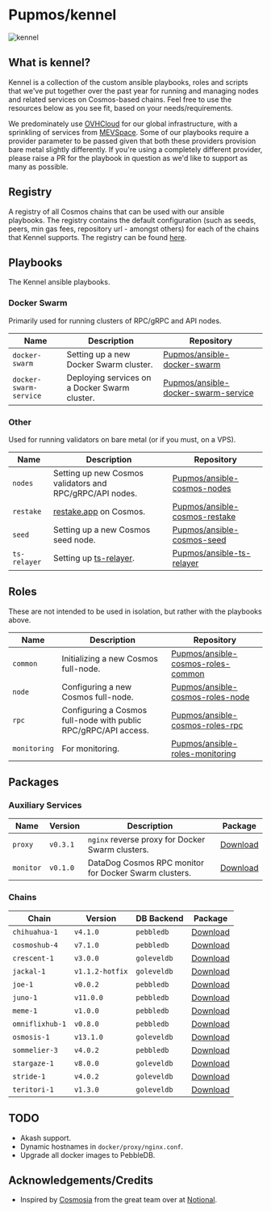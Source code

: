 # Pupmos/kennel

![kennel](https://www.ikc.ie/wp-content/uploads/2015/05/group_of_puppies_purebred.jpg)

## What is kennel?

Kennel is a collection of the custom ansible playbooks, roles and scripts that we've put together over the past year for running and managing nodes and related services on Cosmos-based chains. Feel free to use the resources below as you see fit, based on your needs/requirements.

We predominately use [OVHCloud](https://ovhcloud.com) for our global infrastructure, with a sprinkling of services from [MEVSpace](https://mevspace.com). Some of our playbooks require a provider parameter to be passed given that both these providers provision bare metal slightly differently. If you're using a completely different provider, please raise a PR for the playbook in question as we'd like to support as many as possible.

## Registry

A registry of all Cosmos chains that can be used with our ansible playbooks. The registry contains the default configuration (such as seeds, peers, min gas fees, repository url - amongst others) for each of the chains that Kennel supports. The registry can be found [here](https://github.com/Pupmos/ansible-cosmos-registry).

## Playbooks

The Kennel ansible playbooks.

### Docker Swarm

Primarily used for running clusters of RPC/gRPC and API nodes.

| Name                   | Description                                                    | Repository                                                                                    |
|------------------------|----------------------------------------------------------------|-----------------------------------------------------------------------------------------------|
| `docker-swarm`         | Setting up a new Docker Swarm cluster.                         | [Pupmos/ansible-docker-swarm](https://github.com/Pupmos/ansible-docker-swarm)                 |
| `docker-swarm-service` | Deploying services on a Docker Swarm cluster.                  | [Pupmos/ansible-docker-swarm-service](https://github.com/Pupmos/ansible-docker-swarm-service) |

### Other

Used for running validators on bare metal (or if you must, on a VPS).

| Name         | Description                                                    | Repository                                                                        |
|--------------|----------------------------------------------------------------|-----------------------------------------------------------------------------------|
| `nodes`      | Setting up new Cosmos validators and RPC/gRPC/API nodes.       | [Pupmos/ansible-cosmos-nodes](https://github.com/Pupmos/ansible-cosmos-nodes)     |
| `restake`    | [restake.app](https://restake.app) on Cosmos.                  | [Pupmos/ansible-cosmos-restake](https://github.com/Pupmos/ansible-cosmos-restake) |
| `seed`       | Setting up a new Cosmos seed node.                             | [Pupmos/ansible-cosmos-seed](https://github.com/Pupmos/ansible-cosmos-seed)       |
| `ts-relayer` | Setting up [ts-relayer](https://github.com/confio/ts-relayer). | [Pupmos/ansible-ts-relayer](https://github.com/Pupmos/ansible-ts-relayer)         |

## Roles

These are not intended to be used in isolation, but rather with the playbooks above.

| Name         | Description                                                     | Repository                                                                                  |
|--------------|-----------------------------------------------------------------|---------------------------------------------------------------------------------------------|
| `common`     | Initializing a new Cosmos full-node.                            | [Pupmos/ansible-cosmos-roles-common](https://github.com/Pupmos/ansible-cosmos-roles-common) |
| `node`       | Configuring a new Cosmos full-node.                             | [Pupmos/ansible-cosmos-roles-node](https://github.com/Pupmos/ansible-cosmos-roles-node)     |
| `rpc`        | Configuring a Cosmos full-node with public RPC/gRPC/API access. | [Pupmos/ansible-cosmos-roles-rpc](https://github.com/Pupmos/ansible-cosmos-roles-rpc)       |
| `monitoring` | For monitoring.                                                 | [Pupmos/ansible-roles-monitoring](https://github.com/Pupmos/ansible-roles-monitoring)       |

## Packages

### Auxiliary Services

| Name      | Version  | Description                                           | Package                                                             |
|-----------|----------|-------------------------------------------------------|---------------------------------------------------------------------|
| `proxy`   | `v0.3.1` | `nginx` reverse proxy for Docker Swarm clusters.      | [Download](https://github.com/Pupmos/kennel/pkgs/container/proxy)   |
| `monitor` | `v0.1.0` | DataDog Cosmos RPC monitor for Docker Swarm clusters. | [Download](https://github.com/Pupmos/kennel/pkgs/container/monitor) |

### Chains

| Chain           | Version         | DB Backend  | Package                                                                 |
|-----------------|-----------------|-------------|-------------------------------------------------------------------------|
| `chihuahua-1`   | `v4.1.0`        | `pebbledb`  | [Download](https://github.com/Pupmos/kennel/pkgs/container/chihuahua)   |
| `cosmoshub-4`   | `v7.1.0`        | `pebbledb`  | [Download](https://github.com/Pupmos/kennel/pkgs/container/cosmoshub)   |
| `crescent-1`    | `v3.0.0`        | `goleveldb` | [Download](https://github.com/Pupmos/kennel/pkgs/container/crescent)    |
| `jackal-1`      | `v1.1.2-hotfix` | `goleveldb` | [Download](https://github.com/Pupmos/kennel/pkgs/container/joe)         |
| `joe-1`         | `v0.0.2`        | `pebbledb`  | [Download](https://github.com/Pupmos/kennel/pkgs/container/joe)         |
| `juno-1`        | `v11.0.0`       | `pebbledb`  | [Download](https://github.com/Pupmos/kennel/pkgs/container/juno)        |
| `meme-1`        | `v1.0.0`        | `pebbledb`  | [Download](https://github.com/Pupmos/kennel/pkgs/container/meme)        |
| `omniflixhub-1` | `v0.8.0`        | `pebbledb`  | [Download](https://github.com/Pupmos/kennel/pkgs/container/omniflixhub) |
| `osmosis-1`     | `v13.1.0`       | `goleveldb` | [Download](https://github.com/Pupmos/kennel/pkgs/container/osmosis)     |
| `sommelier-3`   | `v4.0.2`        | `pebbledb`  | [Download](https://github.com/Pupmos/kennel/pkgs/container/sommelier)   |
| `stargaze-1`    | `v8.0.0`        | `goleveldb` | [Download](https://github.com/Pupmos/kennel/pkgs/container/stargaze)    |
| `stride-1`      | `v4.0.2`        | `goleveldb` | [Download](https://github.com/Pupmos/kennel/pkgs/container/stride)      |
| `teritori-1`    | `v1.3.0`        | `goleveldb` | [Download](https://github.com/Pupmos/kennel/pkgs/container/teritori)    |

## TODO

* Akash support.
* Dynamic hostnames in `docker/proxy/nginx.conf`.
* Upgrade all docker images to PebbleDB.

## Acknowledgements/Credits

- Inspired by [Cosmosia](https://github.com/notional-labs/cosmosia) from the great team over at [Notional](https://notional.ventures). 
